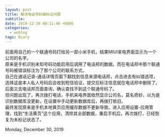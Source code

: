```yaml
---
layout: post
title: 解决电话号码被标记问题
subtitle: 
date: 2019-12-30 00:11:40 +0800 
categories:
  - weblog
tags: Diary
---
```

前面用自己的一个联通号码打给另一部小米手机，结果MIUI来电界面显示为一个公司的名字。    
原来是手机识别未知号码功能启用后调用了电话邦的数据，而在电话邦中那个联通号码被错误标注为了那个公司的联系方式。   
自己在通话记录-通话详情页面下翻找到信息来源电话邦，点击进去有纠错选项，选择这是本人私人号码后会收到短信验证，提交后标注信息就在电话邦中删除了。   
后面又去电话邦页面查询，确认查找不到这个联通号码了。   
但问题出现了，再次拨打电话，手机来电界面依然显示公司名，莫名奇妙，以为是识别数据库没更新，在设置中手动更新数据库后，再拨打依旧。   
最终发现原来是手机本地黄页应用缓存数据不更新导致。进入应用设置-应用管理，找到“生活黄页”这个应用，清除其全部数据，重启手机后，再次拨打，已经恢复为未标记状态了。   

Monday, December 30, 2019 

